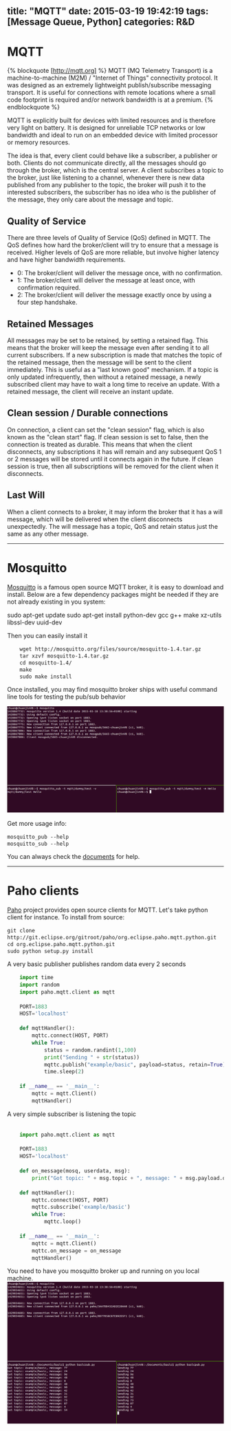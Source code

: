 title: "MQTT"
date: 2015-03-19 19:42:19
tags: [Message Queue, Python]
categories: R&D
---

# MQTT

{% blockquote [http://mqtt.org] %}
MQTT (MQ Telemetry Transport) is a machine-to-machine (M2M) / "Internet of Things" connectivity protocol. It was designed as an extremely lightweight publish/subscribe messaging transport. It is useful for connections with remote locations where a small code footprint is required and/or network bandwidth is at a premium.
{% endblockquote %}

MQTT is explicitly built for devices with limited resources and is therefore very light on battery. It is designed for unreliable TCP networks or low bandwidth and ideal to run on an embedded device with limited processor or memory resources.

<!--more-->

The idea is that, every client could behave like a subscriber, a publisher or both. Clients do not communicate directly, all the messages should go through the broker, which is the central server. A client subscribes a topic to the broker, just like listening to a channel, whenever there is new data published from any publisher to the topic, the broker will push it to the interested subscribers, the subscriber has no idea who is the publisher of the message, they only care about the message and topic.


## Quality of Service
There are three levels of Quality of Service (QoS) defined in MQTT. The QoS defines how hard the broker/client will try to ensure that a message is received. Higher levels of QoS are more reliable, but involve higher latency and have higher bandwidth requirements.

 - 0: The broker/client will deliver the message once, with no confirmation.
 - 1: The broker/client will deliver the message at least once, with confirmation required.
 - 2: The broker/client will deliver the message exactly once by using a four step handshake.


## Retained Messages

All messages may be set to be retained, by setting a retained flag. This means that the broker will keep the message even after sending it to all current subscribers. If a new subscription is made that matches the topic of the retained message, then the message will be sent to the client immediately. This is useful as a "last known good" mechanism. If a topic is only updated infrequently, then without a retained message, a newly subscribed client may have to wait a long time to receive an update. With a retained message, the client will receive an instant update.


## Clean session / Durable connections

On connection, a client can set the "clean session" flag, which is also known as the "clean start" flag. If clean session is set to false, then the connection is treated as durable. This means that when the client disconnects, any subscriptions it has will remain and any subsequent QoS 1 or 2 messages will be stored until it connects again in the future. If clean session is true, then all subscriptions will be removed for the client when it disconnects.


## Last Will

When a client connects to a broker, it may inform the broker that it has a will message, which will be delivered when the client disconnects unexpectedly. The will message has a topic, QoS and retain status just the same as any other message.


----------

# Mosquitto

[Mosquitto](http://mosquitto.org/) is a famous open source MQTT broker, it is easy to download and install. Below are a few dependency packages might be needed if they are not already existing in you system:

  sudo apt-get update
	sudo apt-get install python-dev gcc g++ make xz-utils libssl-dev uuid-dev

Then you can easily install it

```
	wget http://mosquitto.org/files/source/mosquitto-1.4.tar.gz
	tar xzvf mosquitto-1.4.tar.gz
	cd mosquitto-1.4/
	make
	sudo make install
```

Once installed, you may find mosquitto broker ships with useful command line tools  for testing the pub/sub behavior

![](/images/mosquitto.PNG)

Get more usage info:

    mosquitto_pub --help
    mosquitto_sub --help

You can always check the [documents](http://mosquitto.org/documentation/) for help.

----------

# Paho clients

[Paho](https://eclipse.org/paho) project provides open source clients for MQTT. Let's take python client for instance. To install from source:

	git clone http://git.eclipse.org/gitroot/paho/org.eclipse.paho.mqtt.python.git
	cd org.eclipse.paho.mqtt.python.git
	sudo python setup.py install

A very basic publisher publishes random data every 2 seconds

```python
	import time
	import random
	import paho.mqtt.client as mqtt

	PORT=1883
	HOST='localhost'

	def mqttHandler():
	    mqttc.connect(HOST, PORT)
	    while True:
	        status = random.randint(1,100)
	        print("Sending " + str(status))
	        mqttc.publish("example/basic", payload=status, retain=True)
	        time.sleep(2)

	if __name__ == '__main__':
	    mqttc = mqtt.Client()
	    mqttHandler()
```

A very simple subscriber is listening the topic


```python

	import paho.mqtt.client as mqtt

	PORT=1883
	HOST='localhost'

	def on_message(mosq, userdata, msg):
	    print("Got topic: " + msg.topic + ", message: " + msg.payload.decode("utf-8"))

	def mqttHandler():
	    mqttc.connect(HOST, PORT)
	    mqttc.subscribe('example/basic')
	    while True:
	        mqttc.loop()

	if __name__ == '__main__':
	    mqttc = mqtt.Client()
	    mqttc.on_message = on_message
	    mqttHandler()
```

You need to have you mosquitto broker up and running on you local machine.
![](/images/basic.PNG)
